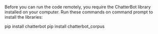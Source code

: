 Before you can run the code remotely, you require the ChatterBot library installed on your computer. Run these commands on command prompt to install the libraries:

 pip install chatterbot
 pip install chatterbot_corpus
